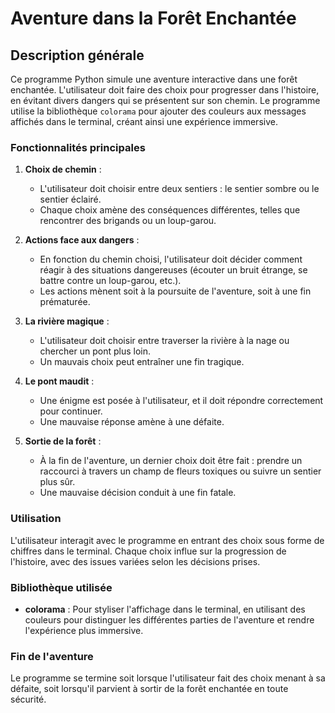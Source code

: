 # Aventure dans la Forêt Enchantée

## Description générale

Ce programme Python simule une aventure interactive dans une forêt enchantée. L'utilisateur doit faire des choix pour progresser dans l'histoire, en évitant divers dangers qui se présentent sur son chemin. Le programme utilise la bibliothèque `colorama` pour ajouter des couleurs aux messages affichés dans le terminal, créant ainsi une expérience immersive.

### Fonctionnalités principales

1. **Choix de chemin** :
    - L'utilisateur doit choisir entre deux sentiers : le sentier sombre ou le sentier éclairé.
    - Chaque choix amène des conséquences différentes, telles que rencontrer des brigands ou un loup-garou.

2. **Actions face aux dangers** :
    - En fonction du chemin choisi, l'utilisateur doit décider comment réagir à des situations dangereuses (écouter un bruit étrange, se battre contre un loup-garou, etc.).
    - Les actions mènent soit à la poursuite de l'aventure, soit à une fin prématurée.

3. **La rivière magique** :
    - L'utilisateur doit choisir entre traverser la rivière à la nage ou chercher un pont plus loin.
    - Un mauvais choix peut entraîner une fin tragique.

4. **Le pont maudit** :
    - Une énigme est posée à l'utilisateur, et il doit répondre correctement pour continuer.
    - Une mauvaise réponse amène à une défaite.

5. **Sortie de la forêt** :
    - À la fin de l'aventure, un dernier choix doit être fait : prendre un raccourci à travers un champ de fleurs toxiques ou suivre un sentier plus sûr.
    - Une mauvaise décision conduit à une fin fatale.

### Utilisation

L'utilisateur interagit avec le programme en entrant des choix sous forme de chiffres dans le terminal. Chaque choix influe sur la progression de l'histoire, avec des issues variées selon les décisions prises.

### Bibliothèque utilisée

- **colorama** : Pour styliser l'affichage dans le terminal, en utilisant des couleurs pour distinguer les différentes parties de l'aventure et rendre l'expérience plus immersive.

### Fin de l'aventure

Le programme se termine soit lorsque l'utilisateur fait des choix menant à sa défaite, soit lorsqu'il parvient à sortir de la forêt enchantée en toute sécurité.
